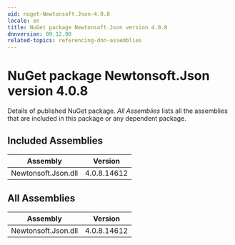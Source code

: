 ```yaml
---
uid: nuget-Newtonsoft.Json-4.0.8
locale: en
title: NuGet package Newtonsoft.Json version 4.0.8
dnnversion: 09.12.00
related-topics: referencing-dnn-assemblies
---
```


# NuGet package Newtonsoft.Json version 4.0.8
Details of published NuGet package.
*All Assemblies* lists all the assemblies that are included in this package or any dependent package.

## Included Assemblies

|Assembly|Version|
|---|---|
|Newtonsoft.Json.dll|4.0.8.14612|

## All Assemblies

|Assembly|Version|
|---|---|
|Newtonsoft.Json.dll|4.0.8.14612|

